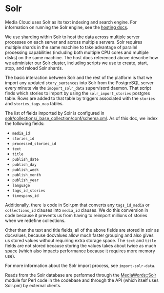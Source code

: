 Solr
====

Media Cloud uses Solr as its text indexing and search engine. For information on running the Solr engine, see the [hosting docs](hosting/solr-hosting.markdown).

We use sharding within Solr to host the data across multiple server processes on each server and across
multiple servers.  Solr requires multiple shards in the same machine to take advantage of parallel processing
capabilities (including both multiple CPU cores and multiple disks) on the same machine.  The host docs referenced
above describe how we administer our Solr cluster, including scripts we use to create, start, stop, and reload
Solr shards.

The basic interaction between Solr and the rest of the platform is that we import any updated `story_sentences` into
Solr from the PostgreSQL server every minute via the `imoport_solr_data` supervisord daemon.  That script finds which
stories to import by using the `solr_import_stories` postgres table.  Rows are added to that table by triggers
associated with the `stories` and `stories_tags_map` tables.

The list of fields imported by Solr is configured in
[solr/collections/_base_collection/conf/schema.xml](../solr/collections/_base_collection/conf/schema.xml).  As of this doc, we index the
following fields:

* `media_id`
* `stories_id`
* `processed_stories_id`
* `text`
* `title`
* `publish_date`
* `publish_day`
* `publish_week`
* `publish_month`
* `publish_year`
* `language`
* `tags_id_stories`
* `timespans_id`

Additionally, there is code in Solr.pm that converts any `tags_id_media` or `collections_id` clauses into `media_id`
clauses.  We do this conversion in code because it prevents us from having to reimport millions of stories when we
redefine collections.

Other than the text and title fields, all of the above fields are stored in solr as docvalues, because docvalues 
allow much faster grouping and also gives us stored values without requiring extra storage space.  The `text` and
`title` fields are not stored because storing the values takes about twice as much space (which also impacts
performance because it requires more memory use).

For more information about the Solr import process, see `import-solr-data`.

Reads from the Solr database are performed through the [MediaWords::Solr](lib/MediaWords/Solr.pm) module for Perl code
in the codebase and through the API (which itself uses Solr.pm) by external clients.

